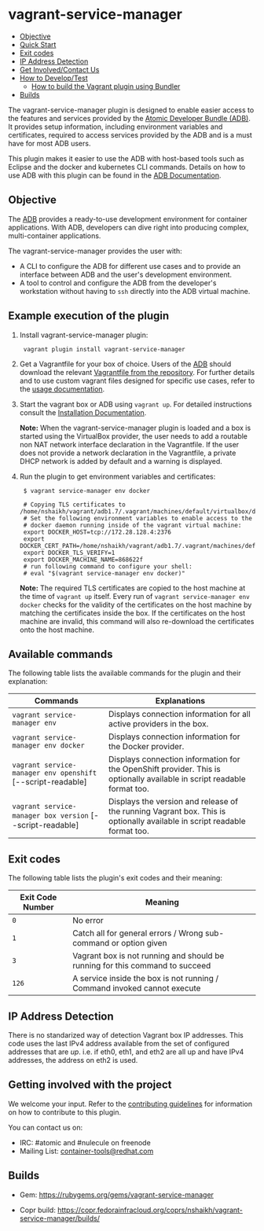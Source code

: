 # vagrant-service-manager

* [Objective](#objective)
* [Quick Start](#quick_start)
* [Exit codes](#exit_codes)
* [IP Address Detection](#ip_addr)
* [Get Involved/Contact Us](#involved)
* [How to Develop/Test](#develop)
  * [How to build the Vagrant plugin using Bundler](#bundler)
* [Builds](#builds)


The vagrant-service-manager plugin is designed to enable easier access to the features and services provided by the [Atomic Developer Bundle (ADB)](https://github.com/projectatomic/adb-atomic-developer-bundle). It provides setup information, including environment variables and certificates, required to access services provided by the ADB and is a must have for most ADB users.

This plugin makes it easier to use the ADB with host-based tools such as Eclipse and the docker and kubernetes CLI commands. Details on how to use ADB with this plugin can be found in the [ADB Documentation](https://github.com/projectatomic/adb-atomic-developer-bundle/blob/master/docs/using.rst).


## Objective <a name="objective"></a>

The [ADB](https://github.com/projectatomic/adb-atomic-developer-bundle) provides a ready-to-use development environment for container applications. With ADB, developers can dive right into producing complex, multi-container applications.

The vagrant-service-manager provides the user with:

* A CLI to configure the ADB for different use cases and to provide an interface between ADB and the user's development environment.
* A tool to control and configure the ADB from the
developer's workstation without having to `ssh` directly into the ADB virtual machine.


## Example execution of the plugin

1. Install vagrant-service-manager plugin:

        vagrant plugin install vagrant-service-manager

2. Get a Vagrantfile for your box of choice. Users of the
[ADB](https://github.com/projectatomic/adb-atomic-developer-bundle) should download the relevant [Vagrantfile from the repository](https://github.com/projectatomic/adb-atomic-developer-bundle/tree/master/components/centos). For further details and to use custom vagrant files designed for specific use cases, refer to the [usage documentation](https://github.com/projectatomic/adb-atomic-developer-bundle/blob/master/docs/using.rst).

3. Start the vagrant box or ADB using `vagrant up`. For detailed instructions consult the
[Installation Documentation](https://github.com/projectatomic/adb-atomic-developer-bundle/blob/master/docs/installing.rst).

	**Note:** When the vagrant-service-manager plugin is loaded and a box is started using the VirtualBox provider, the user needs to add a routable non NAT network interface declaration in the Vagrantfile. If the user does not provide a network declaration in the Vagrantfile, a private DHCP network is added by default and a warning is displayed.

4. Run the plugin to get environment variables and certificates:

        $ vagrant service-manager env docker

        # Copying TLS certificates to /home/nshaikh/vagrant/adb1.7/.vagrant/machines/default/virtualbox/docker
        # Set the following environment variables to enable access to the
        # docker daemon running inside of the vagrant virtual machine:
        export DOCKER_HOST=tcp://172.28.128.4:2376
        export DOCKER_CERT_PATH=/home/nshaikh/vagrant/adb1.7/.vagrant/machines/default/virtualbox/docker
        export DOCKER_TLS_VERIFY=1
        export DOCKER_MACHINE_NAME=868622f
        # run following command to configure your shell:
        # eval "$(vagrant service-manager env docker)"

	**Note:** The required TLS certificates are copied to the host machine at the time of `vagrant up` itself. Every run of `vagrant service-manager env docker` checks for the validity of the certificates on the host machine by matching the certificates inside the box. If the certificates on the host machine are invalid, this command will also re-download the certificates onto the host machine.


## Available commands

The following table lists the available commands for the plugin and their explanation:

Commands                                                   | Explanations
-----------------------------------------------------------|-----------------------------------------
`vagrant service-manager env`                              | Displays connection information for all active providers in the box.
`vagrant service-manager env docker`                       | Displays connection information for the Docker provider.
`vagrant service-manager env openshift` [--script-readable]| Displays connection information for the OpenShift provider. This is optionally available in script readable format too.
`vagrant service-manager box version` [--script-readable]  | Displays the version and release of the running Vagrant box. This is optionally available in script readable format too.


## Exit codes <a name="exit_codes"></a>

The following table lists the plugin's exit codes and their meaning:

Exit Code Number   | Meaning
-------------------|-------------------------------------------------------------------------
`0`                | No error
`1`                | Catch all for general errors / Wrong sub-command or option given
`3`                | Vagrant box is not running and should be running for this command to succeed
`126`              | A service inside the box is not running / Command invoked cannot execute


## IP Address Detection <a name="ip_addr"></a>

There is no standarized way of detection Vagrant box IP addresses.
This code uses the last IPv4 address available from the set of configured
addresses that are *up*.  i.e. if eth0, eth1, and eth2 are all up and
have IPv4 addresses, the address on eth2 is used.


## Getting involved with the project

We welcome your input. Refer to the [contributing guidelines](https://github.com/projectatomic/vagrant-service-manager/blob/master/CONTRIBUTING.md) for information on how to contribute to this plugin.

You can contact us on:
  * IRC: #atomic and #nulecule on freenode
  * Mailing List: container-tools@redhat.com


## Builds <a name="builds"></a>

- Gem: https://rubygems.org/gems/vagrant-service-manager

- Copr build: https://copr.fedorainfracloud.org/coprs/nshaikh/vagrant-service-manager/builds/
